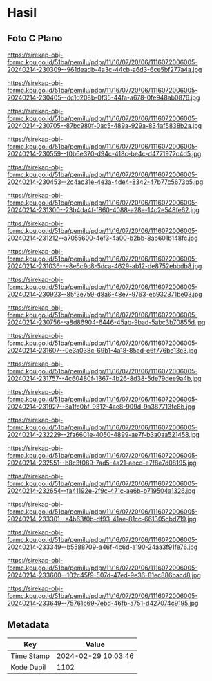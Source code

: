 # Hasil

## Foto C Plano

https://sirekap-obj-formc.kpu.go.id/51ba/pemilu/pdpr/11/16/07/20/06/1116072006005-20240214-230309--961deadb-4a3c-44cb-a6d3-6ce5bf277a4a.jpg

https://sirekap-obj-formc.kpu.go.id/51ba/pemilu/pdpr/11/16/07/20/06/1116072006005-20240214-230405--dc1d208b-0f35-44fa-a678-0fe948ab0876.jpg

https://sirekap-obj-formc.kpu.go.id/51ba/pemilu/pdpr/11/16/07/20/06/1116072006005-20240214-230705--87bc980f-0ac5-489a-929a-834af5838b2a.jpg

https://sirekap-obj-formc.kpu.go.id/51ba/pemilu/pdpr/11/16/07/20/06/1116072006005-20240214-230559--f0b6e370-d94c-418c-be4c-d4771972c4d5.jpg

https://sirekap-obj-formc.kpu.go.id/51ba/pemilu/pdpr/11/16/07/20/06/1116072006005-20240214-230453--2c4ac31e-4e3a-4de4-8342-47b77c5673b5.jpg

https://sirekap-obj-formc.kpu.go.id/51ba/pemilu/pdpr/11/16/07/20/06/1116072006005-20240214-231300--23b4da4f-f860-4088-a28e-14c2e548fe62.jpg

https://sirekap-obj-formc.kpu.go.id/51ba/pemilu/pdpr/11/16/07/20/06/1116072006005-20240214-231212--a7055600-4ef3-4a00-b2bb-8ab601b148fc.jpg

https://sirekap-obj-formc.kpu.go.id/51ba/pemilu/pdpr/11/16/07/20/06/1116072006005-20240214-231036--e8e6c9c8-5dca-4629-ab12-de8752ebbdb8.jpg

https://sirekap-obj-formc.kpu.go.id/51ba/pemilu/pdpr/11/16/07/20/06/1116072006005-20240214-230923--85f3e759-d8a6-48e7-9763-eb932371be03.jpg

https://sirekap-obj-formc.kpu.go.id/51ba/pemilu/pdpr/11/16/07/20/06/1116072006005-20240214-230756--a8d86904-6446-45ab-9bad-5abc3b70855d.jpg

https://sirekap-obj-formc.kpu.go.id/51ba/pemilu/pdpr/11/16/07/20/06/1116072006005-20240214-231607--0e3a038c-69b1-4a18-85ad-e6f776be13c3.jpg

https://sirekap-obj-formc.kpu.go.id/51ba/pemilu/pdpr/11/16/07/20/06/1116072006005-20240214-231757--4c60480f-1367-4b26-8d38-5de79dee9a4b.jpg

https://sirekap-obj-formc.kpu.go.id/51ba/pemilu/pdpr/11/16/07/20/06/1116072006005-20240214-231927--8a1fc0bf-9312-4ae8-909d-9a387713fc8b.jpg

https://sirekap-obj-formc.kpu.go.id/51ba/pemilu/pdpr/11/16/07/20/06/1116072006005-20240214-232229--2fa6601e-4050-4899-ae7f-b3a0aa521458.jpg

https://sirekap-obj-formc.kpu.go.id/51ba/pemilu/pdpr/11/16/07/20/06/1116072006005-20240214-232551--b8c3f089-7ad5-4a21-aecd-e7f8e7d08195.jpg

https://sirekap-obj-formc.kpu.go.id/51ba/pemilu/pdpr/11/16/07/20/06/1116072006005-20240214-232654--fa41192e-2f9c-471c-ae6b-b719504a1326.jpg

https://sirekap-obj-formc.kpu.go.id/51ba/pemilu/pdpr/11/16/07/20/06/1116072006005-20240214-233301--a4b63f0b-df93-41ae-81cc-661305cbd719.jpg

https://sirekap-obj-formc.kpu.go.id/51ba/pemilu/pdpr/11/16/07/20/06/1116072006005-20240214-233349--b5588709-a46f-4c6d-a190-24aa3f91fe76.jpg

https://sirekap-obj-formc.kpu.go.id/51ba/pemilu/pdpr/11/16/07/20/06/1116072006005-20240214-233600--102c45f9-507d-47ed-9e36-81ec886bacd8.jpg

https://sirekap-obj-formc.kpu.go.id/51ba/pemilu/pdpr/11/16/07/20/06/1116072006005-20240214-233649--75761b69-7ebd-46fb-a751-d427074c9195.jpg


## Metadata

| Key        | Value               |
| ---------- | ------------------- |
| Time Stamp | 2024-02-29 10:03:46 |
| Kode Dapil | 1102                |




